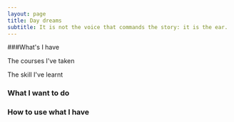 ```yaml
---
layout: page
title: Day dreams
subtitle: It is not the voice that commands the story: it is the ear.
---
```

###What's I have

The courses I've taken

The skill I've learnt

### What I want to do

### How to use what I have








